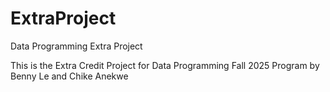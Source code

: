 # ExtraProject
Data Programming Extra Project

This is the Extra Credit Project for Data Programming Fall 2025
Program by Benny Le and Chike Anekwe
